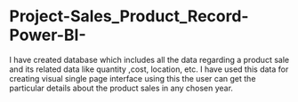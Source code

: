 # Project-Sales_Product_Record-Power-BI-
I have created database which includes all the data regarding a product sale and its related data like quantity ,cost, location, etc. I have used this data for creating visual single page interface using this the user can get the particular details about the product sales in any chosen year.
